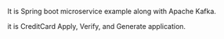 It is Spring boot microservice example along with Apache Kafka.

it is CreditCard Apply, Verify, and Generate application.
